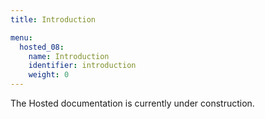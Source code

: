 ```yaml
---
title: Introduction

menu:
  hosted_08:
    name: Introduction
    identifier: introduction
    weight: 0
---
```


The Hosted documentation is currently under construction.
